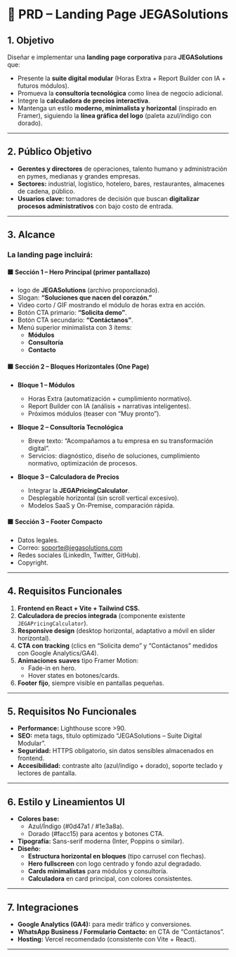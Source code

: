 # 📑 PRD – Landing Page JEGASolutions

## 1. Objetivo

Diseñar e implementar una **landing page corporativa** para **JEGASolutions** que:

- Presente la **suite digital modular** (Horas Extra + Report Builder con IA + futuros módulos).
- Promueva la **consultoría tecnológica** como línea de negocio adicional.
- Integre la **calculadora de precios interactiva**.
- Mantenga un estilo **moderno, minimalista y horizontal** (inspirado en Framer), siguiendo la **línea gráfica del logo** (paleta azul/índigo con dorado).

---

## 2. Público Objetivo

- **Gerentes y directores** de operaciones, talento humano y administración en pymes, medianas y grandes empresas.
- **Sectores:** industrial, logístico, hotelero, bares, restaurantes, almacenes de cadena, público.
- **Usuarios clave:** tomadores de decisión que buscan **digitalizar procesos administrativos** con bajo costo de entrada.

---

## 3. Alcance

### La landing page incluirá:

#### 🟦 **Sección 1 – Hero Principal (primer pantallazo)**

- logo de **JEGASolutions** (archivo proporcionado).
- Slogan: **“Soluciones que nacen del corazón.”**
- Video corto / GIF mostrando el módulo de horas extra en acción.
- Botón CTA primario: **“Solicita demo”**.
- Botón CTA secundario: **“Contáctanos”**.
- Menú superior minimalista con 3 ítems:
  - **Módulos**
  - **Consultoría**
  - **Contacto**

#### 🟦 **Sección 2 – Bloques Horizontales (One Page)**

- **Bloque 1 – Módulos**

  - Horas Extra (automatización + cumplimiento normativo).
  - Report Builder con IA (análisis + narrativas inteligentes).
  - Próximos módulos (teaser con “Muy pronto”).

- **Bloque 2 – Consultoría Tecnológica**

  - Breve texto: “Acompañamos a tu empresa en su transformación digital”.
  - Servicios: diagnóstico, diseño de soluciones, cumplimiento normativo, optimización de procesos.

- **Bloque 3 – Calculadora de Precios**
  - Integrar la **JEGAPricingCalculator**.
  - Desplegable horizontal (sin scroll vertical excesivo).
  - Modelos SaaS y On-Premise, comparación rápida.

#### 🟦 **Sección 3 – Footer Compacto**

- Datos legales.
- Correo: soporte@jegasolutions.com
- Redes sociales (LinkedIn, Twitter, GitHub).
- Copyright.

---

## 4. Requisitos Funcionales

1. **Frontend en React + Vite + Tailwind CSS.**
2. **Calculadora de precios integrada** (componente existente `JEGAPricingCalculator`).
3. **Responsive design** (desktop horizontal, adaptativo a móvil en slider horizontal).
4. **CTA con tracking** (clics en “Solicita demo” y “Contáctanos” medidos con Google Analytics/GA4).
5. **Animaciones suaves** tipo Framer Motion:
   - Fade-in en hero.
   - Hover states en botones/cards.
6. **Footer fijo**, siempre visible en pantallas pequeñas.

---

## 5. Requisitos No Funcionales

- **Performance:** Lighthouse score >90.
- **SEO:** meta tags, título optimizado “JEGASolutions – Suite Digital Modular”.
- **Seguridad:** HTTPS obligatorio, sin datos sensibles almacenados en frontend.
- **Accesibilidad:** contraste alto (azul/índigo + dorado), soporte teclado y lectores de pantalla.

---

## 6. Estilo y Lineamientos UI

- **Colores base:**
  - Azul/Índigo (#0d47a1 / #1e3a8a).
  - Dorado (#facc15) para acentos y botones CTA.
- **Tipografía:** Sans-serif moderna (Inter, Poppins o similar).
- **Diseño:**
  - **Estructura horizontal en bloques** (tipo carrusel con flechas).
  - **Hero fullscreen** con logo centrado y fondo azul degradado.
  - **Cards minimalistas** para módulos y consultoría.
  - **Calculadora** en card principal, con colores consistentes.

---

## 7. Integraciones

- **Google Analytics (GA4):** para medir tráfico y conversiones.
- **WhatsApp Business / Formulario Contacto:** en CTA de “Contáctanos”.
- **Hosting:** Vercel recomendado (consistente con Vite + React).

---
